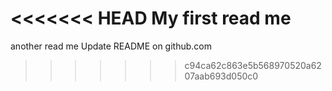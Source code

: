 <<<<<<< HEAD
My first read me
=======
another read me
Update README on github.com
>>>>>>> c94ca62c863e5b568970520a6207aab693d050c0
